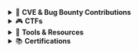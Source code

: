 <details>
  <summary>🐞 <strong>CVE & Bug Bounty Contributions</strong></summary>

- [CVE-2024-50807](https://github.com/SecShiv/CVE/blob/main/CVE-2024-50807.md)  
- 1 Earned Web Bug  
- Self-Hosted Government/Municipality Platforms, CMS  

</details>

<details>
  <summary>🎮 <strong>CTFs</strong></summary>

- [HackTheBox](https://app.hackthebox.com/profile/1883023), [HackTheBox UNI CTFs](https://ctf.hackthebox.com/user/profile/543340), [HackTheBox CTFs](https://ctf.hackthebox.com/user/profile/340538)  
- [TryHackMe](https://tryhackme.com/p/HackShiv)  
- [RootMe](https://www.root-me.org/HackShiv?lang=en#1fd907f1a92ab32cb510f5b331f03d30)  
- [Bl4ckh4ck5's XSS CTFs 😉:](https://ctfs.hackoclipse.com/)  
  CTF 4, 5, 8, 10, 12 

</details>

<details>
  <summary>🧰 <strong>Tools & Resources</strong></summary>

- [Dorking](https://github.com/SecShiv/OneDorkForAll)  
- [Common Auth Bypass Headers](https://github.com/SecShiv/40XHeaderBypasser)  
- [And More..](https://github.com/SecShiv?tab=repositories)  

</details>

<details>
  <summary>📚 <strong>Certifications</strong></summary>

##  [Pentest+, Net+, A+, etc.](https://www.credly.com/users/shivam-khanna.f03465d1)  
- [Notes](https://github.com/SecShiv/Cert-Notes) 

</details>
